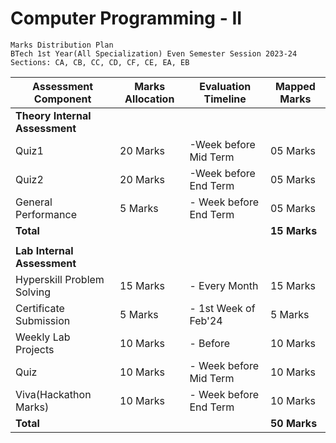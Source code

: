 # Computer Programming - II
```
Marks Distribution Plan
BTech 1st Year(All Specialization) Even Semester Session 2023-24
Sections: CA, CB, CC, CD, CF, CE, EA, EB
```

| Assessment Component       | Marks Allocation            | Evaluation Timeline        | Mapped Marks |
|----------------------------|-----------------------------|-----------------------------|---------------|
| **Theory Internal Assessment** |                         |                             |               |
| Quiz1                      | 20 Marks                   | -Week before Mid Term       | 05 Marks     |
| Quiz2                      | 20 Marks                   | -Week before End Term       | 05 Marks     |
| General Performance       | 5 Marks                    | -   Week before End Term    | 05 Marks      |
| **Total**                  |                           |                             | **15 Marks** |
|                            |                             |                             |               |
| **Lab Internal Assessment**    |                         |                             |               |
| Hyperskill Problem Solving | 15 Marks                   | -  Every Month               | 15 Marks     |
| Certificate Submission    | 5 Marks                    | -      1st Week of Feb'24    | 5 Marks      |
| Weekly Lab Projects       | 10 Marks                   | -       Before               | 10 Marks     |
| Quiz                       | 10 Marks                   | -      Week before Mid Term  | 10 Marks     |
| Viva(Hackathon Marks)                       | 10 Marks                   | -     Week before End Term   | 10 Marks     |
| **Total**                  |                            |                             | **50 Marks** |

